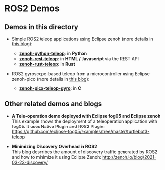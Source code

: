 # ROS2 Demos

## Demos in this directory

 * Simple ROS2 teleop applications using Eclipse zenoh (more details in [this blog](https://zenoh.io/blog/2021-04-28-ros2-integration/)):
   * **[zenoh-python-teleop](./zenoh-python-teleop)**: in **Python**
   * **[zenoh-rest-teleop](./zenoh-rest-teleop)**: in **HTML / Javascript** via the REST API
   * **[zenoh-rust-teleop](./zenoh-rust-teleop)**: in **Rust**

 * ROS2 gyroscope-based teleop from a microcontroller using Eclipse zenoh-pico (more details in [this blog](https://zenoh.io/blog/2021-11-09-ros2-zenoh-pico/)):
   * **[zenoh-pico-teleop-gyro](./zenoh-pico-teleop-gyro)**: in **C**


## Other related demos and blogs
 * **A Tele-operation demo deployed with Eclipse fog05 and Eclipse zenoh**  
   This example shows the deployment of a teleoperation application with fog05. It uses Native Plugin and ROS2 Plugin:  
   https://github.com/eclipse-fog05/examples/tree/master/turtlebot3-teleop

 * **Minimizing Discovery Overhead in ROS2**  
   This blog describes the amount of discovery traffic generated by ROS2 and how to minimize it using Eclipse Zenoh:
   http://zenoh.io/blog/2021-03-23-discovery/



